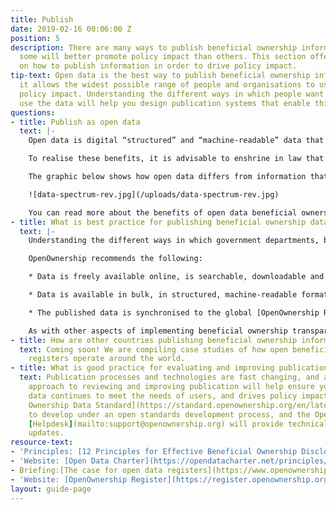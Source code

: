 ```yaml
---
title: Publish
date: 2019-02-16 00:06:00 Z
position: 5
description: There are many ways to publish beneficial ownership information publicly;
  some will better promote policy impact than others. This section offers guidance
  on how to publish information in order to drive policy impact.
tip-text: Open data is the best way to publish beneficial ownership information, as
  it allows the widest possible range of people and organisations to use it to drive
  policy impact. Understanding the different ways in which people want to access and
  use the data will help you design publication systems that enable this.
questions:
- title: Publish as open data
  text: |-
    Open data is digital “structured” and “machine-readable” data that is available free of charge and can be used and reused by anyone. Making the beneficial ownership data that you publish available as open data means it is easier for people and organisations to use it for public benefit. Structured data makes is possible to link beneficial ownership information with other data and improves the quality of the data. This helps ensure that your beneficial ownership register fulfills your policy goals.

    To realise these benefits, it is advisable to enshrine in law that the data you publish will be available as open data. Whilst enshrining in law public access to the data is of course important, open data goes further and can unlock additional policy impact. For example, you could include reference to publishing data “in accordance with the globally accepted principles and standards for open data in the [Open Data Charter](https://opendatacharter.net/principles/)".

    The graphic below shows how open data differs from information that is simply publicly available.

    ![data-spectrum-rev.jpg](/uploads/data-spectrum-rev.jpg)

    You can read more about the benefits of open data beneficial ownership information in our briefing - [the case for open data registers](https://www.openownership.org/uploads/briefing-on-beneficial-ownership-as-open-data.pdf). In addition, OpenOwnership is drafting guidance on what to consider when deciding which type of open data license to use for beneficial ownership data. This will be available in the coming months.
- title: What is best practice for publishing beneficial ownership data?
  text: |-
    Understanding the different ways in which government departments, businesses and civil society will want to access and use your beneficial ownership register to drive policy impact, will help design systems that enable this. In general, some people will want to search for a particular record, while others will want to analyse many records at once. This means publishing the data in ways that both humans and computers can read, understand and use it.

    OpenOwnership recommends the following:

    * Data is freely available online, is searchable, downloadable and reusable by the public, without a fee, proprietary software, or the need for registration. It is important to plan for publication processes and tools to be updated regularly, and in response to user feedback.

    * Data is available in bulk, in structured, machine-readable format that complies with the [Beneficial Ownership Data Standard](https://standard.openownership.org/en/latest/) (BODS). This could be via an API (which allows data users to access the data in machine-readable format such as JSON, direct from a website) and/or a bulk download service (where a copy of the entire registry data is put online at regular intervals in a downloadable open file format such as .csv).

    * The published data is synchronised to the global [OpenOwnership Register](https://register.openownership.org/), which links beneficial ownership data from across the world. This links national data with beneficial ownership data from other countries, increasing policy impact. This can be done using the API or bulk download solution mentioned above, and you can contact us for more information.

    As with other aspects of implementing beneficial ownership transparency, it is important to plan for publication processes and tools to be updated regularly, and in response to user feedback.
- title: How are other countries publishing beneficial ownership information?
  text: Coming soon! We are compiling case studies of how open beneficial ownership
    registers operate around the world.
- title: What is good practice for evaluating and improving publication?
  text: Publication processes and technologies are fast changing, and an iterative
    approach to reviewing and improving publication will help ensure your published
    data continues to meet the needs of users, and drives policy impact. The [Beneficial
    Ownership Data Standard](https://standard.openownership.org/en/latest/) will continue
    to develop under an open standards development process, and the OpenOwnership
    [Helpdesk](mailto:support@openownership.org) will provide technical support with
    updates.
resource-text:
- 'Principles: [12 Principles for Effective Beneficial Ownership Disclosure](/principles/)'
- 'Website: [Open Data Charter](https://opendatacharter.net/principles/)'
- Briefing:[The case for open data registers](https://www.openownership.org/uploads/briefing-on-beneficial-ownership-as-open-data.pdf)
- 'Website: [OpenOwnership Register](https://register.openownership.org/)'
layout: guide-page
---
```

